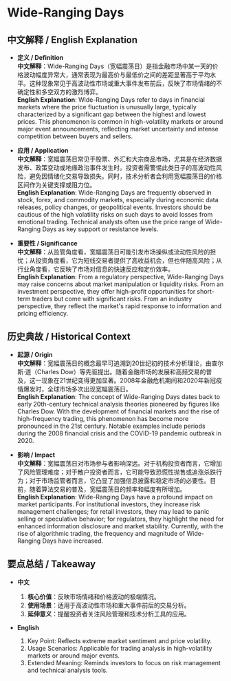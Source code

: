 # Wide-Ranging Days

## 中文解释 / English Explanation

* **定义 / Definition**  
  **中文解释**：Wide-Ranging Days（宽幅震荡日）是指金融市场中某一天的价格波动幅度异常大，通常表现为最高价与最低价之间的差距显著高于平均水平。这种现象常见于高波动性市场或重大事件发布前后，反映了市场情绪的不确定性和多空双方的激烈博弈。  
  **English Explanation**: Wide-Ranging Days refer to days in financial markets where the price fluctuation is unusually large, typically characterized by a significant gap between the highest and lowest prices. This phenomenon is common in high-volatility markets or around major event announcements, reflecting market uncertainty and intense competition between buyers and sellers.

* **应用 / Application**  
  **中文解释**：宽幅震荡日常见于股票、外汇和大宗商品市场，尤其是在经济数据发布、政策变动或地缘政治事件发生时。投资者需警惕此类日子的高波动性风险，避免因情绪化交易导致损失。同时，技术分析者会利用宽幅震荡日的价格区间作为关键支撑或阻力位。  
  **English Explanation**: Wide-Ranging Days are frequently observed in stock, forex, and commodity markets, especially during economic data releases, policy changes, or geopolitical events. Investors should be cautious of the high volatility risks on such days to avoid losses from emotional trading. Technical analysts often use the price range of Wide-Ranging Days as key support or resistance levels.

* **重要性 / Significance**  
  **中文解释**：从监管角度看，宽幅震荡日可能引发市场操纵或流动性风险的担忧；从投资角度看，它为短线交易者提供了高收益机会，但也伴随高风险；从行业角度看，它反映了市场对信息的快速反应和定价效率。  
  **English Explanation**: From a regulatory perspective, Wide-Ranging Days may raise concerns about market manipulation or liquidity risks. From an investment perspective, they offer high-profit opportunities for short-term traders but come with significant risks. From an industry perspective, they reflect the market's rapid response to information and pricing efficiency.

## 历史典故 / Historical Context

* **起源 / Origin**  
  **中文解释**：宽幅震荡日的概念最早可追溯到20世纪初的技术分析理论，由查尔斯·道（Charles Dow）等先驱提出。随着金融市场的发展和高频交易的普及，这一现象在21世纪变得更加显著。2008年金融危机期间和2020年新冠疫情爆发时，全球市场多次出现宽幅震荡日。  
  **English Explanation**: The concept of Wide-Ranging Days dates back to early 20th-century technical analysis theories pioneered by figures like Charles Dow. With the development of financial markets and the rise of high-frequency trading, this phenomenon has become more pronounced in the 21st century. Notable examples include periods during the 2008 financial crisis and the COVID-19 pandemic outbreak in 2020.

* **影响 / Impact**  
  **中文解释**：宽幅震荡日对市场参与者影响深远。对于机构投资者而言，它增加了风险管理难度；对于散户投资者而言，它可能导致恐慌性抛售或追涨杀跌行为；对于市场监管者而言，它凸显了加强信息披露和稳定市场的必要性。目前，随着算法交易的普及，宽幅震荡日的频率和幅度有所增加。  
  **English Explanation**: Wide-Ranging Days have a profound impact on market participants. For institutional investors, they increase risk management challenges; for retail investors, they may lead to panic selling or speculative behavior; for regulators, they highlight the need for enhanced information disclosure and market stability. Currently, with the rise of algorithmic trading, the frequency and magnitude of Wide-Ranging Days have increased.

## 要点总结 / Takeaway

* **中文**  
  1. **核心价值**：反映市场情绪和价格波动的极端情况。
  2. **使用场景**：适用于高波动性市场和重大事件前后的交易分析。
  3. **延伸意义**：提醒投资者关注风险管理和技术分析工具的应用。

* **English**
  1. Key Point: Reflects extreme market sentiment and price volatility.
  2. Usage Scenarios: Applicable for trading analysis in high-volatility markets or around major events.
  3. Extended Meaning: Reminds investors to focus on risk management and technical analysis tools.